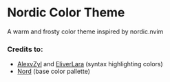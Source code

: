 # Nordic Color Theme

A warm and frosty color theme inspired by nordic.nvim

### Credits to:

- [AlexvZyl](https://github.com/AlexvZyl/nordic.nvim) and [EliverLara](https://github.com/EliverLara/Nordic)
 (syntax highlighting colors)
- [Nord](https://www.nordtheme.com/docs/colors-and-palettes) (base color pallette)
